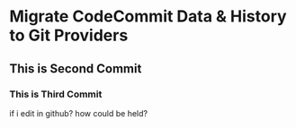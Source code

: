 # Migrate CodeCommit Data & History to Git Providers


## This is Second Commit

### This is Third Commit 

if i edit in github? how could be held?
